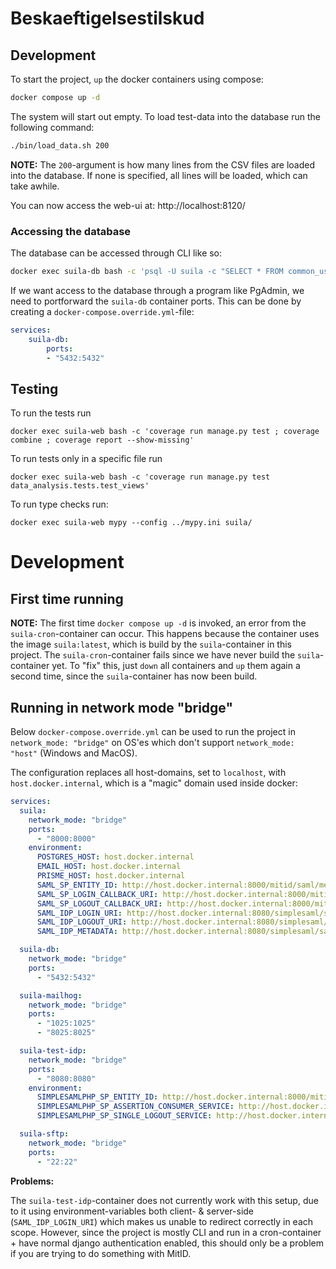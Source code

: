 # Beskaeftigelsestilskud

## Development

To start the project, `up` the docker containers using compose:

```bash
docker compose up -d
```

The system will start out empty. To load test-data into the database run the following command:

```bash
./bin/load_data.sh 200
```

**NOTE:** The `200`-argument is how many lines from the CSV files are loaded into the database.
If none is specified, all lines will be loaded, which can take awhile.

You can now access the web-ui at: http://localhost:8120/

### Accessing the database

The database can be accessed through CLI like so:

```bash
docker exec suila-db bash -c 'psql -U suila -c "SELECT * FROM common_user;"'
```

If we want access to the database through a program like PgAdmin, we need to portforward the `suila-db` container ports.
This can be done by creating a `docker-compose.override.yml`-file:

```yml
services:
    suila-db:
        ports:
        - "5432:5432"
```

## Testing

To run the tests run
```
docker exec suila-web bash -c 'coverage run manage.py test ; coverage combine ; coverage report --show-missing'
```

To run tests only in a specific file run
```
docker exec suila-web bash -c 'coverage run manage.py test data_analysis.tests.test_views'
```

To run type checks run:

```
docker exec suila-web mypy --config ../mypy.ini suila/
```

# Development

## First time running

**NOTE:** The first time `docker compose up -d` is invoked, an error from the `suila-cron`-container can occur. This happens because the container uses the image `suila:latest`, which is build by the `suila`-container in this project. The `suila-cron`-container fails since we have never build the `suila`-container yet. To "fix" this, just `down` all containers and `up` them again a second time, since the `suila`-container has now been build.

## Running in network mode "bridge"

Below `docker-compose.override.yml` can be used to run the project in `network_mode: "bridge"` on OS'es which don't support `network_mode: "host"` (Windows and MacOS).

The configuration replaces all host-domains, set to `localhost`, with `host.docker.internal`, which is a "magic" domain used inside docker:

```yml
services:
  suila:
    network_mode: "bridge"
    ports:
      - "8000:8000"
    environment:
      POSTGRES_HOST: host.docker.internal
      EMAIL_HOST: host.docker.internal
      PRISME_HOST: host.docker.internal
      SAML_SP_ENTITY_ID: http://host.docker.internal:8000/mitid/saml/metadata/
      SAML_SP_LOGIN_CALLBACK_URI: http://host.docker.internal:8000/mitid/login/callback/
      SAML_SP_LOGOUT_CALLBACK_URI: http://host.docker.internal:8000/mitid/logout/callback/
      SAML_IDP_LOGIN_URI: http://host.docker.internal:8080/simplesaml/saml2/idp/SSOService.php
      SAML_IDP_LOGOUT_URI: http://host.docker.internal:8080/simplesaml/saml2/idp/SingleLogoutService.php
      SAML_IDP_METADATA: http://host.docker.internal:8080/simplesaml/saml2/idp/metadata.php

  suila-db:
    network_mode: "bridge"
    ports:
      - "5432:5432"

  suila-mailhog:
    network_mode: "bridge"
    ports:
      - "1025:1025"
      - "8025:8025"

  suila-test-idp:
    network_mode: "bridge"
    ports:
      - "8080:8080"
    environment:
      SIMPLESAMLPHP_SP_ENTITY_ID: http://host.docker.internal:8000/mitid/saml/metadata/
      SIMPLESAMLPHP_SP_ASSERTION_CONSUMER_SERVICE: http://host.docker.internal:8000/mitid/login/callback/
      SIMPLESAMLPHP_SP_SINGLE_LOGOUT_SERVICE: http://host.docker.internal:8000/mitid/logout/callback/

  suila-sftp:
    network_mode: "bridge"
    ports:
      - "22:22"

```

**Problems:**

The `suila-test-idp`-container does not currently work with this setup, due to it using environment-variables both client- & server-side (`SAML_IDP_LOGIN_URI`) which makes us unable to redirect correctly in each scope. However, since the project is mostly CLI and run in a cron-container + have normal django authentication enabled, this should only be a problem if you are trying to do something with MitID.
